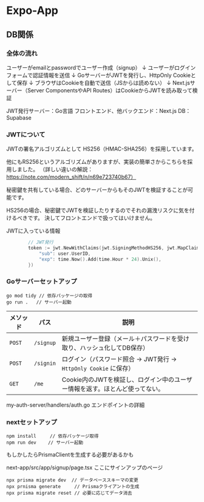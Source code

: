 # Expo-App
## DB関係
### 全体の流れ
ユーザーがemailとpasswordでユーザー作成（signup）
↓
ユーザーがログインフォームで認証情報を送信
↓
GoサーバーがJWTを発行し、HttpOnly Cookieとして保存
↓
ブラウザはCookieを自動で送信（JSからは読めない）
↓
Next.jsサーバー（Server ComponentsやAPI Routes）はCookieからJWTを読み取って検証

JWT発行サーバー：Go言語
フロントエンド、他バックエンド：Next.js
DB：Supabase

### JWTについて

JWTの署名アルゴリズムとして HS256（HMAC-SHA256）を採用しています。

他にもRS256というアルゴリズムがありますが、実装の簡単さからこちらを採用しました。
（詳しい違いの解説：https://note.com/modern_shift/n/n69e723740b67）

秘密鍵を共有している場合、どのサーバーからもそのJWTを検証することが可能です。

HS256の場合、秘密鍵でJWTを検証したりするのでそれの漏洩リスクに気を付けるべきです。
決してフロントエンドで扱ってはいけません。

JWTに入っている情報
```my-auth-server/handlers/auth.go
		// JWT発行
		token := jwt.NewWithClaims(jwt.SigningMethodHS256, jwt.MapClaims{
			"sub": user.UserID,
			"exp": time.Now().Add(time.Hour * 24).Unix(),
		})
```

### Goサーバーセットアップ

```
go mod tidy // 依存パッケージの取得
go run .   // サーバー起動
```

| メソッド   | パス        | 説明                                              |
| ------ | --------- | ----------------------------------------------- |
| `POST` | `/signup` | 新規ユーザー登録（メール＋パスワードを受け取り、ハッシュ化してDB保存）            |
| `POST` | `/signin` | ログイン（パスワード照合 → JWT発行 → `HttpOnly Cookie` に保存）   |
| `GET`  | `/me`     | Cookie内のJWTを検証し、ログイン中のユーザー情報を返す。ほとんど使ってない。                 |

my-auth-server/handlers/auth.go
エンドポイントの詳細


### nextセットアップ

```
npm install     // 依存パッケージ取得
npm run dev 　　// サーバー起動
```
もしかしたらPrismaClientを生成する必要があるかも

next-app/src/app/signup/page.tsx
ここにサインアップのページ

```
npx prisma migrate dev  // データベーススキーマの変更
npx prnisma generate     // Prismaクライアントの生成
npx prisma migrate reset // 必要に応じてデータ消去
```

